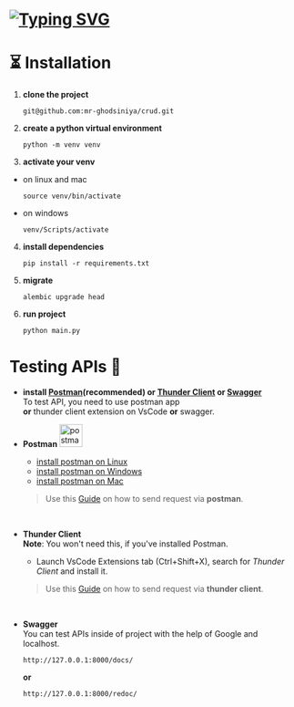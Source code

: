 # [![Typing SVG](https://readme-typing-svg.demolab.com?font=Fira+Code&weight=550&size=30&duration=3500&color=ADBAC7&center=false&vCenter=true&repeat=true&width=700&lines=Simple+CRUD+with+FastAPI)](https://git.io/typing-svg)

# ⏳️ Installation

1. **clone the project**  
   ```  
   git@github.com:mr-ghodsiniya/crud.git
   ```

2. **create a python virtual environment**  
   ```
   python -m venv venv
   ```

3. **activate your venv**
  * on linux and mac
    ```
    source venv/bin/activate
    ```
  * on windows
    ```
    venv/Scripts/activate
    ```

4. **install dependencies**
   ```
   pip install -r requirements.txt
   ```

8. **migrate**
   ```
   alembic upgrade head
   ```

9. **run project**
   ```
   python main.py
   ```
   
# Testing APIs 💭

* **install [Postman](https://www.postman.com/)(recommended) or [Thunder Client](https://www.thunderclient.com) or [Swagger](https://swagger.io/)**  <br/>
To test API, you need to use postman app <br/>
**or** thunder client extension on VsCode **or** swagger.

* **Postman** <a href="https://postman.com" target="_blank" rel="noreferrer"> <img src="https://www.vectorlogo.zone/logos/getpostman/getpostman-icon.svg" alt="postman" width="40" height="40"/> </a>

  * [install postman on Linux](https://learning.postman.com/docs/getting-started/installation-and-updates/#installing-postman-on-linux)
  * [install postman on Windows](https://learning.postman.com/docs/getting-started/installation-and-updates/#installing-postman-on-windows)
  * [install postman on Mac](https://learning.postman.com/docs/getting-started/installation-and-updates/#installing-postman-on-mac)
  > Use this [Guide](https://learning.postman.com/docs/sending-requests/requests/) on how to send request via **postman**. 
<br/>

* **Thunder Client** <br/>
  **Note**: You won't need this, if you've installed Postman.
       
  * Launch VsCode Extensions tab (Ctrl+Shift+X), search for _Thunder Client_ and install it.
  > Use this [Guide](https://developers.refinitiv.com/en/article-catalog/article/how-to-test-http-rest-api-easily-with-visual-studio-code---thund) on how to send request via **thunder client**.
<br/>

* **Swagger** <br/>
You can test APIs inside of project with the help of Google and localhost.
   ```
   http://127.0.0.1:8000/docs/
   ```
   **or**
   ```
   http://127.0.0.1:8000/redoc/
   ```
